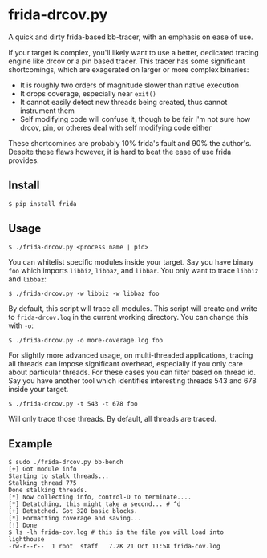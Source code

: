 # frida-drcov.py

A quick and dirty frida-based bb-tracer, with an emphasis on ease of use.

If your target is complex, you'll likely want to use a better, dedicated
tracing engine like drcov or a pin based tracer. This tracer has some
significant shortcomings, which are exagerated on larger or more complex
binaries:
* It is roughly two orders of magnitude slower than native execution
* It drops coverage, especially near `exit()`
* It cannot easily detect new threads being created, thus cannot instrument
them
* Self modifying code will confuse it, though to be fair I'm not sure how
drcov, pin, or otheres deal with self modifying code either

These shortcomines are probably 10% frida's fault and 90% the author's. Despite
these flaws however, it is hard to beat the ease of use frida provides.

## Install

`$ pip install frida`

## Usage

`$ ./frida-drcov.py <process name | pid>`

You can whitelist specific modules inside your target. Say you have binary
`foo` which imports `libbiz`, `libbaz`, and `libbar`. You only want to trace
`libbiz` and `libbaz`:

`$ ./frida-drcov.py -w libbiz -w libbaz foo`

By default, this script will trace all modules. This script will create and
write to  `frida-drcov.log` in the current working directory. You can change
this with `-o`:

`$ ./frida-drcov.py -o more-coverage.log foo`

For slightly more advanced usage, on multi-threaded applications, tracing all
threads can impose significant overhead, especially if you only care about
particular threads. For these cases you can filter based on thread id. Say you
have another tool which identifies interesting threads 543 and 678 inside your
target.

`$ ./frida-drcov.py -t 543 -t 678 foo`

Will only trace those threads. By default, all threads are traced.

## Example

```
$ sudo ./frida-drcov.py bb-bench
[+] Got module info
Starting to stalk threads...
Stalking thread 775
Done stalking threads.
[*] Now collecting info, control-D to terminate....
[*] Detatching, this might take a second... # ^d
[+] Detatched. Got 320 basic blocks.
[*] Formatting coverage and saving...
[!] Done
$ ls -lh frida-cov.log # this is the file you will load into lighthouse
-rw-r--r--  1 root  staff   7.2K 21 Oct 11:58 frida-cov.log
```
